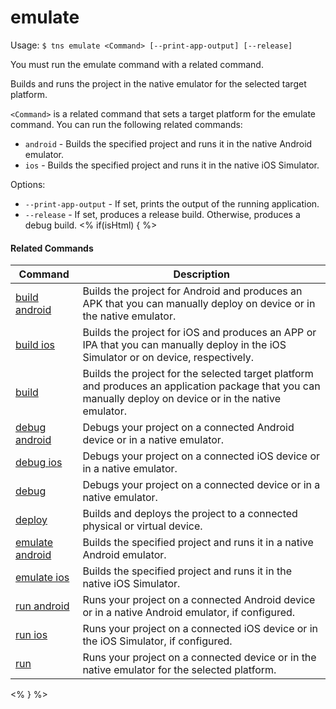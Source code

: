 emulate
==========

Usage:
    `$ tns emulate <Command> [--print-app-output] [--release]`

You must run the emulate command with a related command.

Builds and runs the project in the native emulator for the selected target platform.

`<Command>` is a related command that sets a target platform for the emulate command. You can run the following related commands:
* `android` - Builds the specified project and runs it in the native Android emulator.
* `ios` - Builds the specified project and runs it in the native iOS Simulator.

Options:
* `--print-app-output` - If set, prints the output of the running application.
* `--release` - If set, produces a release build. Otherwise, produces a debug build.
<% if(isHtml) { %> 

#### Related Commands

Command | Description
----------|----------
[build android](build-android.html) | Builds the project for Android and produces an APK that you can manually deploy on device or in the native emulator.
[build ios](build-ios.html) | Builds the project for iOS and produces an APP or IPA that you can manually deploy in the iOS Simulator or on device, respectively.
[build](build.html) | Builds the project for the selected target platform and produces an application package that you can manually deploy on device or in the native emulator.
[debug android](debug-android.html) | Debugs your project on a connected Android device or in a native emulator.
[debug ios](debug-ios.html) | Debugs your project on a connected iOS device or in a native emulator.
[debug](debug.html) | Debugs your project on a connected device or in a native emulator.
[deploy](deploy.html) | Builds and deploys the project to a connected physical or virtual device.
[emulate android](emulate-android.html) | Builds the specified project and runs it in a native Android emulator.
[emulate ios](emulate-ios.html) | Builds the specified project and runs it in the native iOS Simulator.
[run android](run-android.html) | Runs your project on a connected Android device or in a native Android emulator, if configured.
[run ios](run-ios.html) | Runs your project on a connected iOS device or in the iOS Simulator, if configured.
[run](run.html) | Runs your project on a connected device or in the native emulator for the selected platform.
<% } %>